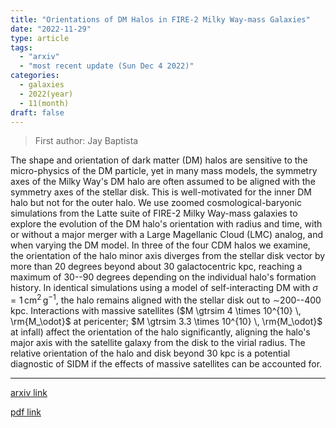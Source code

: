 ```yaml
---
title: "Orientations of DM Halos in FIRE-2 Milky Way-mass Galaxies"
date: "2022-11-29"
type: article
tags:
  - "arxiv"
  - "most recent update (Sun Dec 4 2022)"
categories:
  - galaxies
  - 2022(year)
  - 11(month)
draft: false
---
```


> First author: Jay Baptista

 The shape and orientation of dark matter (DM) halos are sensitive to the
micro-physics of the DM particle, yet in many mass models, the symmetry axes of
the Milky Way's DM halo are often assumed to be aligned with the symmetry axes
of the stellar disk. This is well-motivated for the inner DM halo but not for
the outer halo. We use zoomed cosmological-baryonic simulations from the Latte
suite of FIRE-2 Milky Way-mass galaxies to explore the evolution of the DM
halo's orientation with radius and time, with or without a major merger with a
Large Magellanic Cloud (LMC) analog, and when varying the DM model. In three of
the four CDM halos we examine, the orientation of the halo minor axis diverges
from the stellar disk vector by more than 20 degrees beyond about 30
galactocentric kpc, reaching a maximum of 30--90 degrees depending on the
individual halo's formation history. In identical simulations using a model of
self-interacting DM with $\sigma = 1 \, \mathrm{cm}^2 \, \mathrm{g}^{-1}$, the
halo remains aligned with the stellar disk out to $\sim$200--400 kpc.
Interactions with massive satellites ($M \gtrsim 4 \times 10^{10} \,
\rm{M_\odot}$ at pericenter; $M \gtrsim 3.3 \times 10^{10} \, \rm{M_\odot}$ at
infall) affect the orientation of the halo significantly, aligning the halo's
major axis with the satellite galaxy from the disk to the virial radius. The
relative orientation of the halo and disk beyond 30 kpc is a potential
diagnostic of SIDM if the effects of massive satellites can be accounted for.

---
[arxiv link](http://arxiv.org/abs/2211.16382v1)

[pdf link](http://arxiv.org/pdf/2211.16382v1)